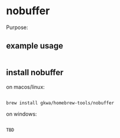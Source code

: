# nobuffer

Purpose:


## example usage

```bash


```

## install nobuffer


on macos/linux:
```bash

brew install gkwa/homebrew-tools/nobuffer

```


on windows:

```powershell

TBD

```
